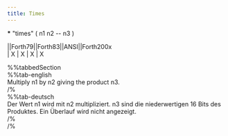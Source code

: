 ```yaml
---
title: Times
---
```

__*__ "times" ( n1 n2 -- n3 )  
  
  
  
||Forth79||Forth83||ANSI||Forth200x  
|   X     |   X    |  X  |    X  
  
  
  
%%tabbedSection  
%%tab-english  
Multiply n1 by n2 giving the product n3.  
/%  
%%tab-deutsch  
Der Wert n1 wird mit n2 multipliziert. n3 sind die niederwertigen 16 Bits des Produktes. Ein Überlauf wird nicht angezeigt.  
/%  
/%  
